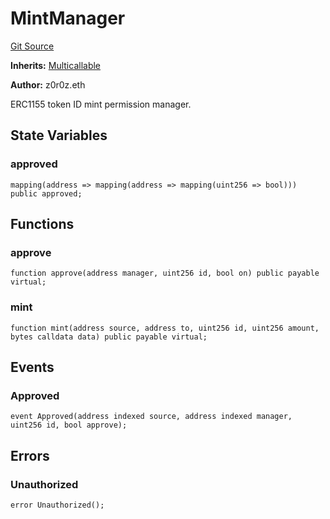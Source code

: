 # MintManager
[Git Source](https://github.com/kalidao/keep/blob/e52b433e668648f92907034179bd28358496fd0a/src/extensions/mint/MintManager.sol)

**Inherits:**
[Multicallable](/src/utils/Multicallable.sol/abstract.Multicallable.md)

**Author:**
z0r0z.eth

ERC1155 token ID mint permission manager.


## State Variables
### approved

```solidity
mapping(address => mapping(address => mapping(uint256 => bool))) public approved;
```


## Functions
### approve


```solidity
function approve(address manager, uint256 id, bool on) public payable virtual;
```

### mint


```solidity
function mint(address source, address to, uint256 id, uint256 amount, bytes calldata data) public payable virtual;
```

## Events
### Approved

```solidity
event Approved(address indexed source, address indexed manager, uint256 id, bool approve);
```

## Errors
### Unauthorized

```solidity
error Unauthorized();
```

